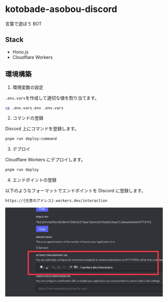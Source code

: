 # kotobade-asobou-discord

言葉で遊ぼう BOT

## Stack

- Hono.js
- Cloudflare Workers

## 環境構築

1. 環境変数の設定

`.env.vars`を作成して適切な値を割り当てます。

```bash
cp .env.vars.env .env.vars
```

2. コマンドの登録

Discord 上にコマンドを登録します。

```bash
pnpm run deploy:command
```

3. デプロイ

Cloudflare Workers にデプロイします。

```bash
pnpm run deploy
```

4. エンドポイントの登録

以下のようなフォーマットでエンドポイントを Discord に登録します。

```bash
https://{任意のアドレス}.workers.dev/interaction
```

![alt text](./docs/image.png)
